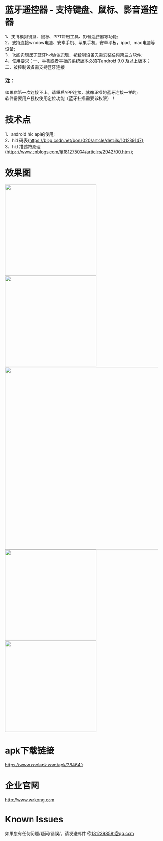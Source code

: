 # 蓝牙遥控器 - 支持键盘、鼠标、影音遥控器

1、支持模拟键盘、鼠标、PPT常用工具、影音遥控器等功能;  
2、支持连接window电脑、安卓手机、苹果手机、安卓平板，ipad、mac电脑等设备;  
3、功能实现居于蓝牙hid协议实现，被控制设备无需安装任何第三方软件;  
4、使用要求：一、手机或者平板的系统版本必须在android 9.0 及以上版本；二、被控制设备需支持蓝牙连接;  

### 注：
如果你第一次连接不上，请重启APP连接，就像正常的蓝牙连接一样的;  
软件需要用户授权使用定位功能（蓝牙扫描需要该权限）！


# 技术点
1、android hid api的使用;  
2、hid 码表(<a href="https://blog.csdn.net/bona020/article/details/101289147">https://blog.csdn.net/bona020/article/details/101289147</a>);  
3、hid 描述符原理(<a href="https://www.cnblogs.com/ljf181275034/articles/2942700.html">https://www.cnblogs.com/ljf181275034/articles/2942700.html</a>);  


# 效果图

 <img src="https://gitee.com/taohaili/HidRemote/raw/master/img1.jpg" width="300">
 <img src="https://gitee.com/taohaili/HidRemote/raw/master/img5.jpg" width="300">
 <img src="https://gitee.com/taohaili/HidRemote/raw/master/img2.jpg" width="600">
 <img src="https://gitee.com/taohaili/HidRemote/raw/master/img3.jpg" width="300">
 <img src="https://gitee.com/taohaili/HidRemote/raw/master/img4.jpg" width="300">



# apk下载链接

<a href="https://www.coolapk.com/apk/284649">https://www.coolapk.com/apk/284649</a>


# 企业官网

<a href="http://www.wnkong.com">http://www.wnkong.com</a>


# Known Issues

如果您有任何问题/疑问/错误/，请发送邮件 @1312398581@qq.com
